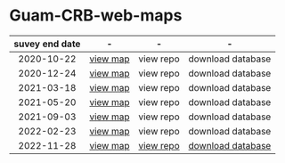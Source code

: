# Guam-CRB-web-maps

suvey end date | - | - | -
:---: | :---: | :---: | :---:
2020-10-22 | [view map](https://aubreymoore.github.io/new-crb-damage-map) | view repo | download database
2020-12-24 | [view map](https://aubreymoore.github.io/Guam-CRB-damage-map-2020-12/webmap/v1) | view repo | download database
2021-03-18 | [view map](https://aubreymoore.github.io/Guam-CRB-Damage-Map-2021-03) | view repo | download database
2021-05-20 | [view map](https://aubreymoore.github.io/Guam-CRB-Damage-Map-2021-05/webmap) | view repo | download database
2021-09-03 | [view map](https://aubreymoore.github.io/Guam-CRB-Damage-Map-20021-09/webmap) | view repo | download database
2022-02-23 | [view map](https://aubreymoore.github.io/Guam-CRB-Damage-Map-2022-02/webmap/#11/13.4483/144.7860) | view repo | download database
2022-11-28 | [view map](https://aubreymoore.github.io/aubreymoore-Guam-CRB-Damage-Map-2022-11/webmap/#11/13.4483/144.7860) | [view repo](https://github.com/aubreymoore/Guam-CRB-Damage-Map-2022-11) | [download database](https://github.com/aubreymoore/Guam-CRB-Damage-Map-2022-11/raw/main/output/Guam07.db)
